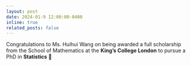 ```yaml
---
layout: post
date: 2024-01-9 12:00:00-0400
inline: true
related_posts: false
---
```


Congratulations to Ms. Huihui Wang on being awarded a full scholarship from the School of Mathematics at the **King’s College London** to pursue a PhD in **Statistics** :tada:
